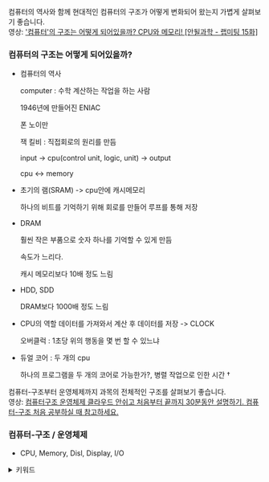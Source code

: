 컴퓨터의 역사와 함께 현대적인 컴퓨터의 구조가 어떻게 변화되어 왔는지 가볍게 살펴보기 좋습니다.  
영상: ['컴퓨터'의 구조는 어떻게 되어있을까? CPU와 메모리! [안될과학 - 랩미팅 15화]](https://youtu.be/SiC74U8aJbM)


### 컴퓨터의 구조는 어떻게 되어있을까?

- 컴퓨터의 역사

    computer : 수학 계산하는 작업을 하는 사람
  
    1946년에 만들어진 ENIAC

    폰 노이만

    잭 킬비 : 직접회로의 원리를 만듬

    input -> cpu(control unit, logic, unit) -> output

    cpu ↔ memory


- 초기의 램(SRAM) -> cpu안에 캐시메모리

    하나의 비트를 기억하기 위해 회로를 만들어 루프를 통해 저장

- DRAM

    훨씬 작은 부품으로 숫자 하나를 기억할 수 있게 만듬

    속도가 느리다.

    캐시 메모리보다 10배 정도 느림

- HDD, SDD

    DRAM보다 1000배 정도 느림 

- CPU의 역할 데이터를 가져와서 계산 후 데이터를 저장 -> CLOCK

    오버클럭 : 1초당 위의 행동을 몇 번 할 수 있느냐

- 듀얼 코어 : 두 개의 cpu

    하나의 프로그램을 두 개의 코어로 가능한가?, 병렬 작업으로 인한 시간 †



컴퓨터-구조부터 운영체제까지 과목의 전체적인 구조를 살펴보기 좋습니다.  
영상: [컴퓨터구조 운영체제 클라우드 안쉬고 처음부터 끝까지 30분동안 설명하기. 컴퓨터-구조 처음 공부하실 때 참고하세요.](https://youtu.be/uMyKBYF48nY)


### 컴퓨터-구조 / 운영체제

- CPU, Memory, Disl, Display, I/O

<details>
<summary>키워드</summary>
CPU, Memory, Cache Memory, 운영체제와 커널, 임베디드, 프로세스/스레드, CPU 스케줄링, 스레드 동기화, 가상메모리, 데이터 흐름 개선, 가상기억장치관리, 디스크 스케줄링, RAID, 스토리지, IP - SAN(Storage Area Network), 스토리지 가상화, HSM(Hierarchical Storage Management), FAN(File Area Network), 분산처리 시스템과 클러스터링, FT/HA, ASP(Application Service Provider), DRS(Disaster Revocery SysTem), 유틸리티 컴퓨팅, 서비스로서의 소프트웨어 SaaS, P2P(Peer to Peer), 그리디 컴퓨팅, 클라우드 컴퓨팅
</details>
